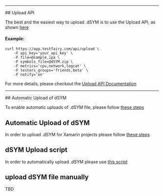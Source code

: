 

<hr>
## Upload API

The best and the easiest way to upload .dSYM is to use the Upload API, as shown [here](https://docs.testfairy.com/API/Upload_API.html)

#### Example:
```
curl https://app.testfairy.com/api/upload \
	-F api_key='your_api_key' \
	-F file=@sample.ipa \
	-F symbols_file=@dSYM.zip \
	-F metrics='cpu,network,logcat' \
	-F testers_groups='friends,beta' \
	-F notify='on'
```
For more details, please checkout the [Upload API Documentation](https://docs.testfairy.com/API/Upload_API.html)
<hr>
## Automatic Upload of dSYM

To enable automatic uploads of .dSYM file, please follow [these steps](https://docs.testfairy.com/iOS_SDK/Automatic_Upload_of_dSYM.html)

## Automatic Upload of dSYM

In order to upload .dSYM for Xamarin projects please follow [these steps](https://docs.testfairy.com/Platforms/Xamarin.html)

## dSYM Upload script

In order to automatically upload .dSYM please use [this script](https://github.com/testfairy/command-line-uploader/blob/master/upload-dsym.sh)

## upload dSYM file manually

TBD




